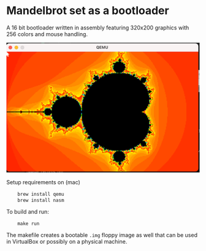 # Mandelbrot set as a bootloader

A 16 bit bootloader written in assembly featuring 320x200 graphics with 256 colors and mouse handling. 

![screenshot](screenshot.png)

Setup requirements on (mac)
```
    brew install qemu
    brew install nasm
```

To build and run:
```
    make run
```

The makefile creates a bootable `.img` floppy image as well that can be used in VirtualBox or possibly on a physical machine.